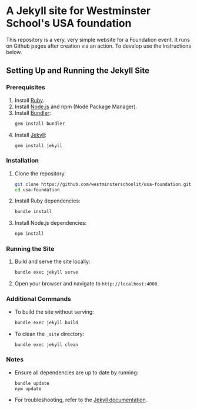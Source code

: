# A Jekyll site for Westminster School's USA foundation

This repository is a very, very simple website for a Foundation event. It runs on Github pages after creation via an action. To develop use the instructions below. 

## Setting Up and Running the Jekyll Site

### Prerequisites
1. Install [Ruby](https://www.ruby-lang.org/en/documentation/installation/).
2. Install [Node.js](https://nodejs.org/) and npm (Node Package Manager).
3. Install [Bundler](https://bundler.io/):  
    ```bash
    gem install bundler
    ```
4. Install [Jekyll](https://jekyllrb.com/):  
    ```bash
    gem install jekyll
    ```

### Installation
1. Clone the repository:
    ```bash
    git clone https://github.com/westminsterschoolit/usa-foundation.git
    cd usa-foundation
    ```

2. Install Ruby dependencies:
    ```bash
    bundle install
    ```

3. Install Node.js dependencies:
    ```bash
    npm install
    ```

### Running the Site
1. Build and serve the site locally:
    ```bash
    bundle exec jekyll serve
    ```

2. Open your browser and navigate to `http://localhost:4000`.

### Additional Commands
- To build the site without serving:
  ```bash
  bundle exec jekyll build
  ```
- To clean the `_site` directory:
  ```bash
  bundle exec jekyll clean
  ```

### Notes
- Ensure all dependencies are up to date by running:
  ```bash
  bundle update
  npm update
  ```
- For troubleshooting, refer to the [Jekyll documentation](https://jekyllrb.com/docs/).
